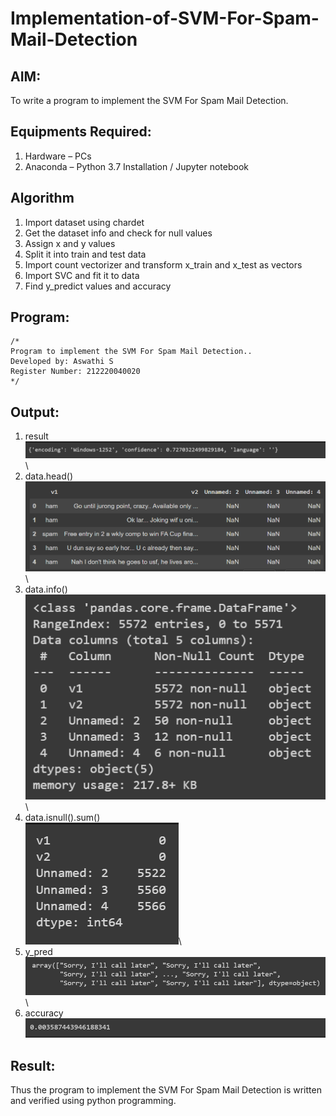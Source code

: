 # Implementation-of-SVM-For-Spam-Mail-Detection

## AIM:
To write a program to implement the SVM For Spam Mail Detection.

## Equipments Required:
1. Hardware – PCs
2. Anaconda – Python 3.7 Installation / Jupyter notebook

## Algorithm
1. Import dataset using chardet
2. Get the dataset info and check for null values
3. Assign x and y values
4. Split it into train and test data
5. Import count vectorizer and transform x_train and x_test as vectors
6. Import SVC and fit it to data
7. Find y_predict values and accuracy


## Program:
```
/*
Program to implement the SVM For Spam Mail Detection..
Developed by: Aswathi S
Register Number: 212220040020
*/
```

## Output:
1. result\
![SVM For Spam Mail Detection](images/1.png)\
2. data.head()\
![SVM For Spam Mail Detection](images/2.png)\
3. data.info()\
![SVM For Spam Mail Detection](images/3.png)\
4. data.isnull().sum()\
![SVM For Spam Mail Detection](images/4.png)\
5. y_pred\
![SVM For Spam Mail Detection](images/5.png)\
6. accuracy\
![SVM For Spam Mail Detection](images/6.png)


## Result:
Thus the program to implement the SVM For Spam Mail Detection is written and verified using python programming.